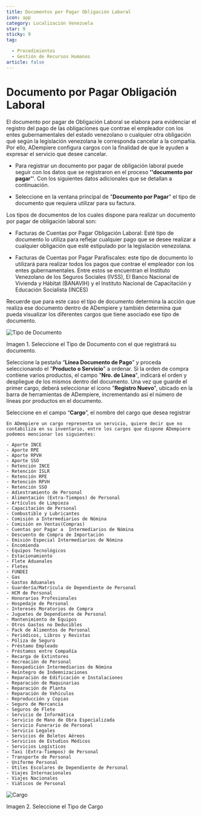 ```yaml
---
title: Documentos por Pagar Obligación Laboral
icon: app
category: Localización Venezuela
star: 9
sticky: 9
tag:

  - Procedimientos
  - Gestión de Recursos Humanos
article: false
---
```


**Documento por Pagar Obligación Laboral**
===========================================

El documento por pagar de Obligación Laboral se elabora para evidenciar el registro del pago de las obligaciones que contrae el empleador con los entes gubernamentales del estado venezolano o cualquier otra obligación qué según la legislación venezolana le corresponda cancelar a la compañía. Por ello, ADempiere configura cargos con la finalidad de que le ayuden a expresar el servicio que desee cancelar.

- Para registrar un documento por pagar de obligación laboral puede seguir con los datos que se registraron en el proceso **''documento por pagar''**. Con los siguientes datos adicionales que se detallan a continuación.

- Seleccione en la ventana principal de "**Documento por Pagar**" el tipo de documento que requiera utilizar para su factura.

Los tipos de documentos de los cuales dispone para realizar un documento por pagar de obligación laboral son:

- Facturas de Cuentas por Pagar Obligación Laboral: Esté tipo de documento lo utiliza para reflejar cualquier pago que se desee realizar a cualquier obligación que esté estipulado por la legislación venezolana.

- Facturas de Cuentas por Pagar Parafiscales: este tipo de documento lo utilizará para realizar todos los pagos que contrae el empleador con los entes gubernamentales. Entre estos se encuentran el Instituto Venezolano de los Seguros Sociales (IVSS), El Banco Nacional de Vivienda y Hábitat (BANAVIH) y el Instituto Nacional de Capacitación y Educación Socialista (INCES)

Recuerde que para este caso el tipo de documento determina la acción que realiza ese documento dentro de ADempiere y también determina  que pueda visualizar los diferentes cargos que tiene asociado ese tipo de documento.

![Tipo de Documento](/assets/img/procedures/human-resources/document-payable-labor-obligation/resources/Documentosporpagar.png)

Imagen 1. Seleccione el Tipo de Documento con el que registrará su documento.

Seleccione la pestaña “**Línea Documento de Pago**” y proceda seleccionando el "**Producto o Servicio**" a ordenar. Si la orden de compra contiene varios productos, el campo "**Nro. de Línea**", indicará el orden y despliegue de los mismos dentro del documento. Una vez que guarde el primer cargo, deberá seleccionar el icono "**Registro Nuevo**", ubicado en la barra de herramientas de ADempiere, incrementando así el número de líneas por productos en el documento.

Seleccione en el campo “**Cargo**”, el nombre del cargo que desea registrar

    En ADempiere un cargo representa un servicio, quiere decir que no contabiliza en su inventario, entre los cargos que dispone ADempiere podemos mencionar los siguientes:

    - Aporte INCE
    - Aporte RPE
    - Aporte RPVH
    - Aporte SSO
    - Retención INCE
    - Retención ISLR
    - Retención RPE
    - Retención RPVH
    - Retención SSO
    - Adiestramiento de Personal
    - Alimentación (Extra-Tiempos) de Personal
    - Artículos de Limpieza
    - Capacitación de Personal
    - Combustible y Lubricantes
    - Comisión a Intermediarios de Nómina
    - Comisión en Ventas(Compras)
    - Cuentas por Pagar a  Intermediarios de Nómina
    - Descuento de Compra de Importación
    - Emisión Especial Intermediarios de Nómina
    - Encomienda
    - Equipos Tecnológicos
    - Estacionamiento
    - Flete Aduanales
    - Fletes
    - FUNDEI
    - Gas
    - Gastos Aduanales
    - Guardería/Matrícula de Dependiente de Personal
    - HCM de Personal
    - Honorarios Profesionales
    - Hospedaje de Personal
    - Intereses Moratorios de Compra
    - Juguetes de Dependiente de Personal
    - Mantenimiento de Equipos
    - Otros Gastos no Deducibles
    - Pack de Alimentos de Personal
    - Periódicos, Libros y Revistas
    - Póliza de Seguro
    - Préstamo Empleado
    - Préstamos entre Compañía
    - Recarga de Extintores
    - Recreación de Personal
    - Reexpedición Intermediarios de Nómina
    - Reintegro de Indemnizaciones
    - Reparación de Edificación e Instalaciones
    - Reparación de Maquinarias
    - Reparación de Planta
    - Reparación de Vehículos
    - Reproducción y Copias
    - Seguro de Mercancía
    - Seguros de Flete
    - Servicio de Informática
    - Servicio de Mano de Obra Especializada
    - Servicio Funerario de Personal
    - Servicio Legales
    - Servicios de Boletos Aéreos
    - Servicios de Estudios Médicos
    - Servicios Logísticos
    - Taxi (Extra-Tiempos) de Personal
    - Transporte de Personal
    - Uniforme Personal
    - Útiles Escolares de Dependiente de Personal
    - Viajes Internacionales
    - Viajes Nacionales
    - Viáticos de Personal

![Cargo](/assets/img/procedures/human-resources/document-payable-labor-obligation/resources/cargodoc.png)

Imagen 2. Seleccione el Tipo de Cargo
